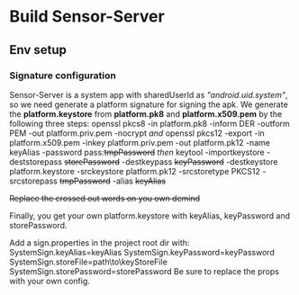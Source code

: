 # Build Sensor-Server

## Env setup

### Signature configuration

Sensor-Server is a system app with sharedUserId as _"android.uid.system"_, so we need generate a platform signature for signing the apk.
We generate the __platform.keystore__ from __platform.pk8__ and __platform.x509.pem__ by the following three steps:
    openssl pkcs8 -in platform.pk8 -inform DER -outform PEM -out platform.priv.pem -nocrypt
_and_
    openssl pkcs12 -export -in platform.x509.pem -inkey platform.priv.pem -out platform.pk12 -name keyAlias -password pass:~~tmpPassword~~
_then_
    keytool -importkeystore -deststorepass ~~storePassword~~ -destkeypass ~~keyPassword~~ -destkeystore platform.keystore -srckeystore platform.pk12 -srcstoretype PKCS12 -srcstorepass ~~tmpPassword~~ -alias ~~keyAlias~~

~~Replace the crossed out words on you own demind~~

Finally, you get your own platform.keystore with keyAlias, keyPassword and storePassword.

Add a sign.properties in the project root dir with:
    SystemSign.keyAlias=keyAlias
    SystemSign.keyPassword=keyPassword
    SystemSign.storeFile=path\\to\\keyStoreFile
    SystemSign.storePassword=storePassword
Be sure to replace the props with your own config.
